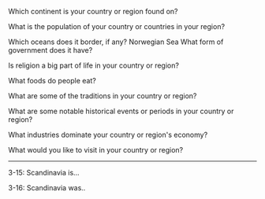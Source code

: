 Which continent is your country or region found on?

What is the population of your country or countries in your region?

Which oceans does it border, if any?
Norwegian Sea
What form of government does it have?

Is religion a big part of life in your country or region?

What foods do people eat?

What are some of the traditions in your country or region?

What are some notable historical events or periods in your country or region?

What industries dominate your country or region's economy?

What would you like to visit in your country or region?

***

3-15: Scandinavia is...

3-16: Scandinavia was..
